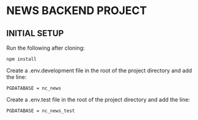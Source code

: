 # NEWS BACKEND PROJECT

## INITIAL SETUP

Run the following after cloning:

    npm install

Create a .env.development file in the root of the project directory and add the line:

    PGDATABASE = nc_news

Create a .env.test file in the root of the project directory and add the line:

    PGDATABASE = nc_news_test